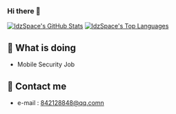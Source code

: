 ### Hi there 👋

[![ldzSpace's GitHub Stats](https://github-readme-stats.vercel.app/api?username=ldzSpace&count_private=true&show_icons=true&line_height=40)](https://github.com/ldzSpace)
[![ldzSpace's Top Languages](https://github-readme-stats.vercel.app/api/top-langs/?username=ldzSpace&show_icons=true)](https://github.com/ldzSpace)

## 🔭 What is doing

 * Mobile Security Job


## 🌱 Contact me

 - e-mail  : [842128848@qq.comn](842128848@qq.com)


